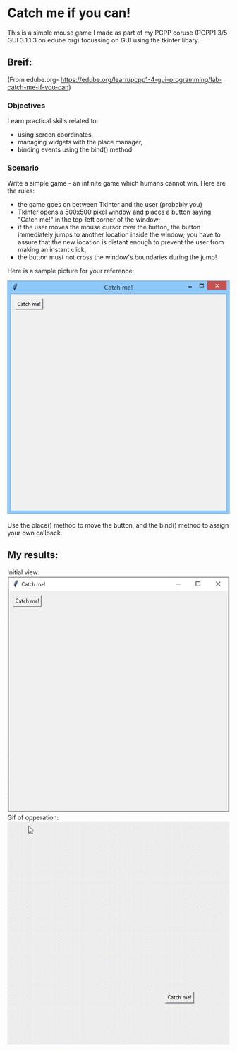 # Catch me if you can!
This is a simple mouse game I made as part of my PCPP coruse (PCPP1 3/5 GUI 3.1.1.3 on edube.org) focussing on GUI using the tkinter libary.  

## Breif:
(From edube.org- https://edube.org/learn/pcpp1-4-gui-programming/lab-catch-me-if-you-can)
### Objectives
Learn practical skills related to:

- using screen coordinates,
- managing widgets with the place manager,
- binding events using the bind() method.
### Scenario
Write a simple game - an infinite game which humans cannot win. Here are the rules:  

- the game goes on between TkInter and the user (probably you)
- TkInter opens a 500x500 pixel window and places a button saying "Catch me!" in the top-left corner of the window;
- if the user moves the mouse cursor over the button, the button immediately jumps to another location inside the window; you have to assure that the new location is distant enough to prevent the user from making an instant click,
- the button must not cross the window's boundaries during the jump!   

Here is a sample picture for your reference:  

![Catch me if you can - reference](https://github.com/Bjordanhunter/PCPP-projects/blob/main/catch-me_game/images/intended.png)  

Use the place() method to move the button, and the bind() method to assign your own callback.

## My results:
Initial view:  
![inital view](https://github.com/Bjordanhunter/PCPP-projects/blob/main/catch-me_game/images/initial.png)  
Gif of opperation:  
![game in action](https://github.com/Bjordanhunter/PCPP-projects/blob/main/catch-me_game/images/in_action.gif)
